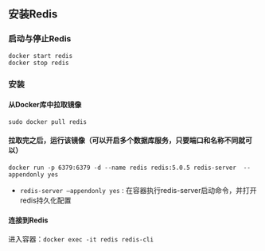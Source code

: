 ## 安装Redis
### 启动与停止Redis

```
docker start redis
docker stop redis
```

### 安装
#### 从Docker库中拉取镜像

`sudo docker pull redis`

#### 拉取完之后，运行该镜像（**可以开启多个数据库服务，只要端口和名称不同就可以**）

`docker run -p 6379:6379 -d --name redis redis:5.0.5 redis-server  --appendonly yes`

* `redis-server –appendonly yes` : 在容器执行redis-server启动命令，并打开redis持久化配置

#### 连接到Redis
进入容器：`docker exec -it redis redis-cli`
